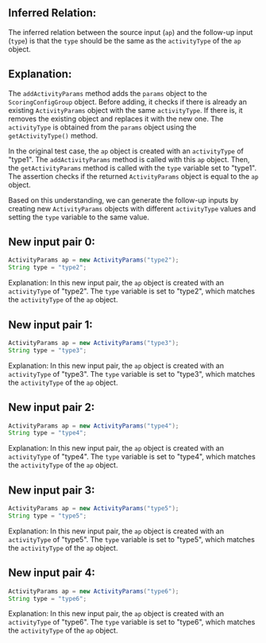 ## Inferred Relation:
The inferred relation between the source input (`ap`) and the follow-up input (`type`) is that the `type` should be the same as the `activityType` of the `ap` object.

## Explanation:
The `addActivityParams` method adds the `params` object to the `ScoringConfigGroup` object. Before adding, it checks if there is already an existing `ActivityParams` object with the same `activityType`. If there is, it removes the existing object and replaces it with the new one. The `activityType` is obtained from the `params` object using the `getActivityType()` method.

In the original test case, the `ap` object is created with an `activityType` of "type1". The `addActivityParams` method is called with this `ap` object. Then, the `getActivityParams` method is called with the `type` variable set to "type1". The assertion checks if the returned `ActivityParams` object is equal to the `ap` object.

Based on this understanding, we can generate the follow-up inputs by creating new `ActivityParams` objects with different `activityType` values and setting the `type` variable to the same value.

## New input pair 0:
```java
ActivityParams ap = new ActivityParams("type2");
String type = "type2";
```
Explanation: In this new input pair, the `ap` object is created with an `activityType` of "type2". The `type` variable is set to "type2", which matches the `activityType` of the `ap` object.

## New input pair 1:
```java
ActivityParams ap = new ActivityParams("type3");
String type = "type3";
```
Explanation: In this new input pair, the `ap` object is created with an `activityType` of "type3". The `type` variable is set to "type3", which matches the `activityType` of the `ap` object.

## New input pair 2:
```java
ActivityParams ap = new ActivityParams("type4");
String type = "type4";
```
Explanation: In this new input pair, the `ap` object is created with an `activityType` of "type4". The `type` variable is set to "type4", which matches the `activityType` of the `ap` object.

## New input pair 3:
```java
ActivityParams ap = new ActivityParams("type5");
String type = "type5";
```
Explanation: In this new input pair, the `ap` object is created with an `activityType` of "type5". The `type` variable is set to "type5", which matches the `activityType` of the `ap` object.

## New input pair 4:
```java
ActivityParams ap = new ActivityParams("type6");
String type = "type6";
```
Explanation: In this new input pair, the `ap` object is created with an `activityType` of "type6". The `type` variable is set to "type6", which matches the `activityType` of the `ap` object.